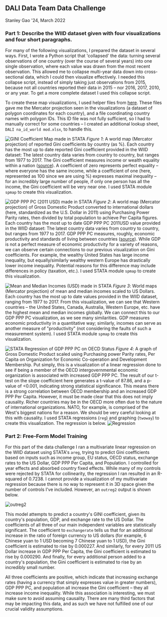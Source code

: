 
## DALI Data Team Data Challenge
Stanley Gao '24, March 2022

### Part 1: Describe the WIID dataset given with four visualizations and four short paragraphs.

For many of the following visualizations, I prepared the dataset in several ways.
First, I wrote a Python script that 'collapsed' the data: turning several observations of one country (over the course of several years) into one single observation, where each value was drawn from the most recent observation. This allowed me to collapse multi-year data down into cross-sectional data, which I could then visualize effectively. I needed this collapse script, instead of simply taking just observations from 2015, because not all countries reported their data in 2015 – nor 2016, 2017, 2010, or any year. To get a more complete dataset I used this collapse script.

To create these map visualizations, I used helper files from [here](https://www.stathelp.se/en/spmap_world_en.html). These files gave me the Mercator projection seen in the visualizations (a dataset of polygon coordinates for each country), and a file coordinating country names with polygon IDs. This ID file was not fully sufficient, so I had to manually correct for some countries – I created an additional lookup sheet, `DALI na_id_world mod.xlsx`, to handle this.


![GINI Coefficient Map made in STATA](https://i.imgur.com/CagRm3Q.png) 
*Figure 1*: A world map (Mercator projection) of reported Gini coefficients by country (as %). Each country has the most up to date reported Gini coefficient provided in the WIID dataset: The latest country data varies from country to country, but ranges from 1977 to 2017. The Gini coefficient measures income or wealth equality within a nation ([source](https://en.wikipedia.org/wiki/Gini_coefficient)). A coefficient of zero represents perfect equality – where everyone has the same income, while a coefficient of one (here, represented as 100 since we are using %) expresses maximal inequality – for an incredibly large number of people, if only one person has all the income, the Gini coefficient will be very near one. I used STATA module `spmap` to create this visualization.


![GDP PPP PC (2011 USD) made in STATA](https://i.imgur.com/dG5mZ42.png)
*Figure 2*: A world map (Mercator projection) of Gross Domestic Product converted to international dollars (here, standardized as the U.S. Dollar in 2011) using Purchasing Power Parity rates, then divided by total population to achieve Per Capita figures. Each country has the most up to date GDP PPP PC 2011USD value provided in the WIID dataset: The latest country data varies from country to country, but ranges from 1977 to 2017. GDP PPP PC measures, roughly, economic productivity and standards of living between countries ([source](https://www.investopedia.com/updates/purchasing-power-parity-ppp/)). While GDP is not a perfect measure of economic productivity for a variety of reasons, we can observe certain connections to our previous visualization on Gini coefficients. For example, the wealthy United States has large income inequality, but equally/similarly wealthy western Europe has drastically lower income inequality. Potential reasons for this difference may include differences in policy (taxation, etc.). I used STATA module `spmap` to create this visualization.


![Mean and Median Incomes (USD) made in STATA](https://i.imgur.com/ORJ7hZt.png)
*Figure 3*: World maps (Mercator projection) of mean and median incomes scaled to US Dollars. Each country has the most up to date values provided in the WIID dataset, ranging from 1977 to 2017. From this visualization, we can see that Western countries – the United States, Canada, Australia, Western Europe, etc. have the highest mean and median incomes globally. We can connect this to our GDP PPP PC visualization, as we see many similarities. GDP measures economic productivity in a quantitative way; similarly, incomes can serve as another measure of "productivity" (not considering the faults of such a measurement system). I used STATA module `spmap` to create this visualization.

![STATA Regression of GDP PPP PC on OECD Status](https://i.imgur.com/6ZITaiu.png)
*Figure 4*: A graph of Gross Domestic Product scaled using Purchasing power Parity rates, Per Capita on Organization for Economic Co-operation and Development Membership. Put simply, this is a visualization of a linear regression done to see if being a member of the OECD intergovernmental economic organization is associated with increased GDP PPP PC. The result of our t-test on the slope coefficient here generates a t-value of 87.86, and a p-value of <0.001, indicating strong statistical significance. This means there is a strong correlation between OECD membership and an increased GDP PPP Per Capita. However, it must be made clear that this does not imply causality. Richer countries may be in the OECD more often due to the nature of international organizations. NATO, for example, is comprised of the West's biggest nations for a reason. We should be very careful looking at this with causality. I used STATA regressions (`reg`) and graphing (`twoway`) to create this visualization.
The regression is below.
![Regression](https://i.imgur.com/GBfucf9.png)


### Part 2: Free-Form Model Training

For this part of the data challenge I ran a multivariate linear regression on the WIID dataset using STATA's `areg`, trying to predict Gini coefficients based on inputs such as income group, EU status, OECD status, exchange rates to the US Dollar, GDP PPP Per Capita, and Population. I controlled for year effects and absorbed country fixed effects. While many of my controls were rejected by STATA for collinearity, the regression I ran resulted in an R-squared of 0.7238. I cannot provide a visualization of my multivariate regression because there is no way to represent it in 3D space given the number of controls I've included. However, an `outreg2` output is shown below.

![outreg2](https://i.imgur.com/MOoWqRB.png)

This model attempts to predict a country's GINI coefficient, given its country's population, GDP, and exchange rate to the US Dollar. The coefficients of all three of our main independent variables are statistically significant. The coefficient to `exchangerate` tells us that for an additional increase in the ratio of foreign currency to US dollars (for example, 6 Chinese yuan to 1 USD becoming 7 Chinese yuan to 1 USD), the Gini coefficient is estimated to rise by 0.000227. And similarly, for every 2011 US Dollar increase in GDP PPP Per Capita, the Gini coefficient is estimated to rise by 0.000290. And finally, for every additional person added to a country's population, the Gini coefficient is estimated to rise by an incredibly small number.

All three coefficients are positive, which indicate that increasing exchange rates (having a currency that simply expresses value in greater numbers), GDP PPP PC, and population all increase the Gini coefficient – they all increase income inequality. While this association is interesting, we must make sure to avoid assuming causality. There are many third factors that may be impacting this data, and as such we have not fulfilled one of our crucial validity assumptions.
